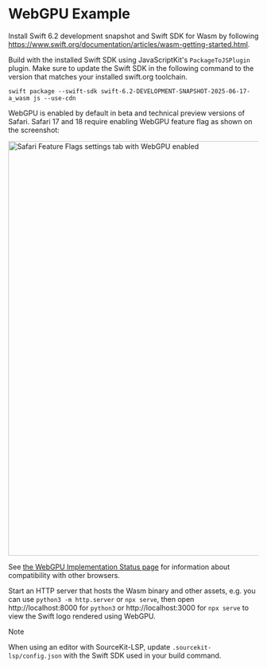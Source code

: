 # WebGPU Example

Install Swift 6.2 development snapshot and Swift SDK for Wasm by following
https://www.swift.org/documentation/articles/wasm-getting-started.html.

Build with the installed Swift SDK using JavaScriptKit's `PackageToJSPlugin` plugin. Make sure to update
the Swift SDK in the following command to the version that matches your installed swift.org toolchain.
```
swift package --swift-sdk swift-6.2-DEVELOPMENT-SNAPSHOT-2025-06-17-a_wasm js --use-cdn
```

WebGPU is enabled by default in beta and technical preview versions of Safari. Safari 17 and 18 require enabling
WebGPU feature flag as shown on the screenshot:

<img width="833" alt="Safari Feature Flags settings tab with WebGPU enabled" src="https://github.com/user-attachments/assets/7d0453ab-da51-4a6e-85da-dc466cf775be" />

See [the WebGPU Implementation Status page](https://github.com/gpuweb/gpuweb/wiki/Implementation-Status) for information about compatibility with other browsers.

Start an HTTP server that hosts the Wasm binary and other assets, e.g. you can use `python3 -m http.server` or `npx serve`, then open
http://localhost:8000 for `python3` or http://localhost:3000 for `npx serve` to view the Swift logo rendered using WebGPU.

> [!NOTE]
> When using an editor with SourceKit-LSP, update `.sourcekit-lsp/config.json` with the
> Swift SDK used in your build command.

